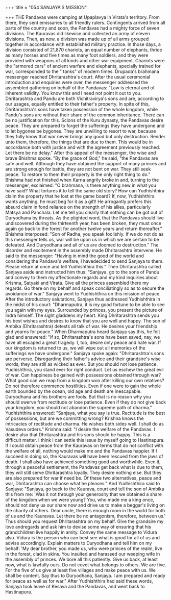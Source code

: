 +++
title = "054 SANJAYA'S MISSION"

+++
THE Pandavas were camping at
Upaplavya in Virata's territory. From
there, they sent emissaries to all friendly
rulers. Contingents arrived from all parts
of the country and soon, the Pandavas had
a mighty force of seven divisions. The
Kauravas did likewise and collected an
army of eleven divisions.
Then, as now, a division was made up of
all arms grouped together in accordance
with established military practice. In those
days, a division consisted of 21,870
chariots, an equal number of elephants,
thrice as many horses and five times as
many foot soldiers, and they were
provided with weapons of all kinds and
other war equipment.
Chariots were the "armored cars" of
ancient warfare and elephants, specially
trained for war, corresponded to the "
tanks" of modern times.
Drupada's brahmana messenger reached
Dhritarashtra's court. After the usual
ceremonial introduction and enquiries
were over, the messenger addressed the
assembled gathering on behalf of the
Pandavas:
"Law is eternal and of inherent validity.
You know this and I need not point it out
to you. Dhritarashtra and Pandu are both
Vichitravirya's sons and are, according to
our usages, equally entitled to their
father's property. In spite of this,
Dhritarashtra's sons have taken possession
of the whole kingdom, while Pandu's sons
are without their share of the common
inheritance. There can be no justification
for this. Scions of the Kuru dynasty, the
Pandavas desire peace. They are prepared
to forget the sufferings they have
undergone and to let bygones be bygones.
They are unwilling to resort to war,
because they fully know that war never
brings any good but only destruction.
Render unto them, therefore, the things
that are due to them. This would be in
accordance both with justice and with the
agreement previously reached. Let there
be no delay."
After this appeal of the messenger, the
wise and brave Bhishma spoke. "By the
grace of God," he said, "the Pandavas are
safe and well. Although they have
obtained the support of many princes and
are strong enough for battle, they are not
bent on war. They still seek peace. To
restore to them their property is the only
right thing to do."
Bhishma had not finished when Karna
angrily broke in and, turning to the
messenger, exclaimed: "O brahmana, is
there anything new in what you have said?
What tortures it to tell the same old story?
How can Yudhishthira claim the property
that he lost at the game board? If, now,
Yudhishthira wants anything, he must beg
for it as a gift! He arrogantly prefers this
absurd claim in fond reliance on the
strength of his allies, particularly Matsya
and Panchala. Let me tell you clearly that
nothing can be got out of Duryodhana by
threats. As the plighted word, that the
Pandavas should live undiscovered during
the thirteenth year, has been broken, they
must once again go back to the forest for
another
twelve
years
and
return
thereafter."
Bhishma interposed: "Son of Radha, you
speak foolishly. If we do not do as this
messenger tells us, war will be upon us in
which we are certain to be defeated. And
Duryodhana and all of us are doomed to
destruction." The disorder and excitement
in the assembly made Dhritarashtra
intervene.
He said to the messenger: "Having in
mind the good of the world and
considering the Pandava's welfare, I havedecided to send Sanjaya to them. Please
return at once and tell Yudhishthira this."
Then Dhritarashtra called Sanjaya aside
and instructed him thus: "Sanjaya, go to
the sons of Pandu and convey to them my
affectionate regards and my kind inquiries
about Krishna, Satyaki and Virata. Give
all the princes assembled there my
regards. Go there on my behalf and speak
conciliatingly so as to secure the
avoidance of war."
Sanjaya went to Yudhishthira on this
mission of peace. After the introductory
salutations,
Sanjaya
thus
addressed
Yudhishthira in the midst of his court:
"Dharmaputra, it is my good fortune to be
able to see you again with my eyes.
Surrounded by princes, you present the
picture of Indra himself. The sight
gladdens my heart. King Dhritarashtra
sends you his best wishes and desires to
know that you are well and happy. The
son of Ambika (Dhritarashtra) detests all
talk of war. He desires your friendship
and yearns for peace."
When Dharmaputra heard Sanjaya say
this, he felt glad and answered: "If so,
Dhritarashtra's sons have been saved, nay,
we have all escaped a great tragedy. I, too,
desire only peace and hate war. If our
kingdom is returned to us, we will wipe
out all memories of the sufferings we have
undergone."
Sanjaya spoke again: "Dhritarashtra's sons
are perverse. Disregarding their father's
advice and their grandsire's wise words,
they are still as wicked as ever. But you
should not lose patience. Yudhishthira,
you stand ever for right conduct. Let us
eschew the great evil of war. Can
happiness be gained with possessions
obtained through war? What good can we
reap from a kingdom won after killing our
own
relatives?
Do
not
therefore
commence hostilities. Even if one were to
gain the whole earth bounded by the
ocean, old age and death are inescapable.
Duryodhana and his brothers are fools.
But that is no reason why you should
swerve from rectitude or lose patience.
Even if they do not give back your
kingdom, you should not abandon the
supreme path of dharma."
Yudhishthira answered: "Sanjaya, what
you say is true. Rectitude is the best of
possessions, but are we committing
wrong? Krishna knows the intricacies of
rectitude and dharma. He wishes both
sides well. I shall do as Vasudeva orders."
Krishna said: "I desire the welfare of the
Pandavas. I desire also that Dhritarashtra
and his sons should be happy. This is a
difficult matter. I think I can settle this
issue by myself going to Hastinapura. If I
could obtain peace from the Kauravas on
terms that do not conflict with the welfare
of all, nothing would make me and the
Pandavas happier. If I succeed in doing
so, the Kauravas will have been rescued
from the jaws of death. I shall also have
achieved something good and worthwhile.
Even if, through a peaceful settlement, the
Pandavas get back what is due to them,
they will still serve Dhritarashtra loyally.
They desire nothing else. But they are also
prepared for war if need be. Of these two
alternatives, peace and war, Dhritarashtra
can choose what he pleases."
And Yudhishthira said to Sanjaya:
"Sanjaya, go back to the Kaurava, court
and tell the son of Ambika this from me:
'Was it not through your generosity that
we obtained a share of the kingdom when
we were young? You, who made me a
king once, should not deny us our share
now and drive us to make a beggar's
living on the charity of others. Dear uncle,
there is enough room in the world for both
of us and the Kauravas. Let there be no
antagonism, therefore, between us.' Thus
should you request Dhritarashtra on my
behalf. Give the grandsire my love andregards and ask him to devise some way
of ensuring that his grandchildren live
happily in amity. Convey the same
message to Vidura also. Vidura is the
person who can best see what is good for
all of us and advise accordingly. Explain
matters to Duryodhana and tell him on my
behalf: 'My dear brother, you made us,
who were princes of the realm, live in the
forest, clad in skins. You insulted and
harassed our weeping wife in the
assembly of princes. We bore all this
patiently. Give us back, at least now, what
is lawfully ours. Do not covet what
belongs to others. We are five. For the
five of us give at least five villages and
make peace with us. We shall be content.
Say thus to Duryodhana, Sanjaya. I am
prepared and ready for peace as well as
for war."
After Yudhishthira had said these words,
Sanjaya took leave of Kesava and the
Pandavas, and went back to Hastinapura.